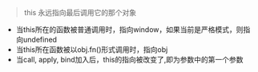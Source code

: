 >this 永远指向最后调用它的那个对象 

  * 当this所在的函数被普通调用时，指向window，如果当前是严格模式，则指向undefined
  * 当this所在函数被以obj.fn()形式调用时，指向obj
  * 当call, apply, bind加入后，this的指向被改变了,即为参数中的第一个参数
